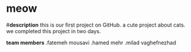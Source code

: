 # meow

#**description**
this is our first project on GitHub.
a cute project about cats.
we completed this project in two days.

**team members**
.fatemeh mousavi 
.hamed mehr 
.milad vaghefnezhad


